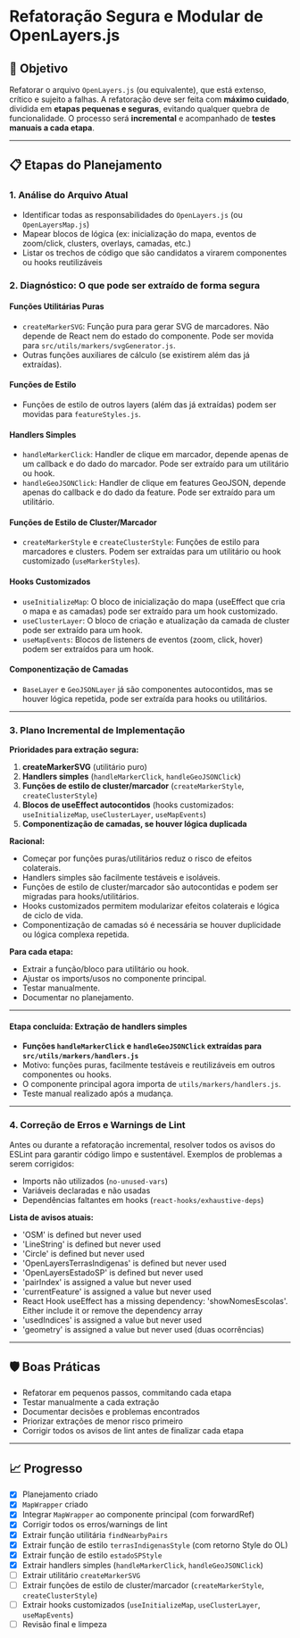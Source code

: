 # Refatoração Segura e Modular de OpenLayers.js

## 🎯 Objetivo
Refatorar o arquivo `OpenLayers.js` (ou equivalente), que está extenso, crítico e sujeito a falhas. A refatoração deve ser feita com **máximo cuidado**, dividida em **etapas pequenas e seguras**, evitando qualquer quebra de funcionalidade. O processo será **incremental** e acompanhado de **testes manuais a cada etapa**.

---

## 📋 Etapas do Planejamento

### 1. **Análise do Arquivo Atual**
- Identificar todas as responsabilidades do `OpenLayers.js` (ou `OpenLayersMap.js`)
- Mapear blocos de lógica (ex: inicialização do mapa, eventos de zoom/click, clusters, overlays, camadas, etc.)
- Listar os trechos de código que são candidatos a virarem componentes ou hooks reutilizáveis

### 2. **Diagnóstico: O que pode ser extraído de forma segura**

#### **Funções Utilitárias Puras**
- `createMarkerSVG`: Função pura para gerar SVG de marcadores. Não depende de React nem do estado do componente. Pode ser movida para `src/utils/markers/svgGenerator.js`.
- Outras funções auxiliares de cálculo (se existirem além das já extraídas).

#### **Funções de Estilo**
- Funções de estilo de outros layers (além das já extraídas) podem ser movidas para `featureStyles.js`.

#### **Handlers Simples**
- `handleMarkerClick`: Handler de clique em marcador, depende apenas de um callback e do dado do marcador. Pode ser extraído para um utilitário ou hook.
- `handleGeoJSONClick`: Handler de clique em features GeoJSON, depende apenas do callback e do dado da feature. Pode ser extraído para um utilitário.

#### **Funções de Estilo de Cluster/Marcador**
- `createMarkerStyle` e `createClusterStyle`: Funções de estilo para marcadores e clusters. Podem ser extraídas para um utilitário ou hook customizado (`useMarkerStyles`).

#### **Hooks Customizados**
- `useInitializeMap`: O bloco de inicialização do mapa (useEffect que cria o mapa e as camadas) pode ser extraído para um hook customizado.
- `useClusterLayer`: O bloco de criação e atualização da camada de cluster pode ser extraído para um hook.
- `useMapEvents`: Blocos de listeners de eventos (zoom, click, hover) podem ser extraídos para um hook.

#### **Componentização de Camadas**
- `BaseLayer` e `GeoJSONLayer` já são componentes autocontidos, mas se houver lógica repetida, pode ser extraída para hooks ou utilitários.

---

### 3. **Plano Incremental de Implementação**

**Prioridades para extração segura:**
1. **createMarkerSVG** (utilitário puro)
2. **Handlers simples** (`handleMarkerClick`, `handleGeoJSONClick`)
3. **Funções de estilo de cluster/marcador** (`createMarkerStyle`, `createClusterStyle`)
4. **Blocos de useEffect autocontidos** (hooks customizados: `useInitializeMap`, `useClusterLayer`, `useMapEvents`)
5. **Componentização de camadas, se houver lógica duplicada**

**Racional:**
- Começar por funções puras/utilitários reduz o risco de efeitos colaterais.
- Handlers simples são facilmente testáveis e isoláveis.
- Funções de estilo de cluster/marcador são autocontidas e podem ser migradas para hooks/utilitários.
- Hooks customizados permitem modularizar efeitos colaterais e lógica de ciclo de vida.
- Componentização de camadas só é necessária se houver duplicidade ou lógica complexa repetida.

**Para cada etapa:**
- Extrair a função/bloco para utilitário ou hook.
- Ajustar os imports/usos no componente principal.
- Testar manualmente.
- Documentar no planejamento.

---

#### Etapa concluída: Extração de handlers simples
- **Funções `handleMarkerClick` e `handleGeoJSONClick` extraídas para `src/utils/markers/handlers.js`**
- Motivo: funções puras, facilmente testáveis e reutilizáveis em outros componentes ou hooks.
- O componente principal agora importa de `utils/markers/handlers.js`.
- Teste manual realizado após a mudança.

---

### 4. **Correção de Erros e Warnings de Lint**
Antes ou durante a refatoração incremental, resolver todos os avisos do ESLint para garantir código limpo e sustentável. Exemplos de problemas a serem corrigidos:
- Imports não utilizados (`no-unused-vars`)
- Variáveis declaradas e não usadas
- Dependências faltantes em hooks (`react-hooks/exhaustive-deps`)

**Lista de avisos atuais:**
- 'OSM' is defined but never used
- 'LineString' is defined but never used
- 'Circle' is defined but never used
- 'OpenLayersTerrasIndigenas' is defined but never used
- 'OpenLayersEstadoSP' is defined but never used
- 'pairIndex' is assigned a value but never used
- 'currentFeature' is assigned a value but never used
- React Hook useEffect has a missing dependency: 'showNomesEscolas'. Either include it or remove the dependency array
- 'usedIndices' is assigned a value but never used
- 'geometry' is assigned a value but never used (duas ocorrências)

---

## 🛡️ Boas Práticas
- Refatorar em pequenos passos, commitando cada etapa
- Testar manualmente a cada extração
- Documentar decisões e problemas encontrados
- Priorizar extrações de menor risco primeiro
- Corrigir todos os avisos de lint antes de finalizar cada etapa

---

## 📈 Progresso
- [x] Planejamento criado
- [x] `MapWrapper` criado
- [x] Integrar `MapWrapper` ao componente principal (com forwardRef)
- [x] Corrigir todos os erros/warnings de lint
- [x] Extrair função utilitária `findNearbyPairs`
- [x] Extrair função de estilo `terrasIndigenasStyle` (com retorno Style do OL)
- [x] Extrair função de estilo `estadoSPStyle`
- [x] Extrair handlers simples (`handleMarkerClick`, `handleGeoJSONClick`)
- [ ] Extrair utilitário `createMarkerSVG`
- [ ] Extrair funções de estilo de cluster/marcador (`createMarkerStyle`, `createClusterStyle`)
- [ ] Extrair hooks customizados (`useInitializeMap`, `useClusterLayer`, `useMapEvents`)
- [ ] Revisão final e limpeza 
